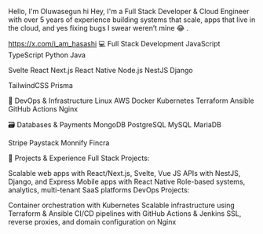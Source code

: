 Hello, I'm Oluwasegun hi
Hey, I'm a Full Stack Developer & Cloud Engineer with over 5 years of experience building systems that scale, apps that live in the cloud, and yes fixing bugs I swear weren’t mine 😂 .

https://x.com/i_am_hasashi
💻 Full Stack Development
JavaScript TypeScript Python Java

Svelte React Next.js React Native Node.js NestJS Django

TailwindCSS Prisma

🔧 DevOps & Infrastructure
Linux AWS Docker Kubernetes Terraform Ansible GitHub Actions Nginx

🗃 Databases & Payments
MongoDB PostgreSQL MySQL MariaDB

Stripe Paystack Monnify Fincra

🚀 Projects & Experience
Full Stack Projects:

Scalable web apps with React/Next.js, Svelte, Vue JS
APIs with NestJS, Django, and Express
Mobile apps with React Native
Role-based systems, analytics, multi-tenant SaaS platforms
DevOps Projects:

Container orchestration with Kubernetes
Scalable infrastructure using Terraform & Ansible
CI/CD pipelines with GitHub Actions & Jenkins
SSL, reverse proxies, and domain configuration on Nginx
